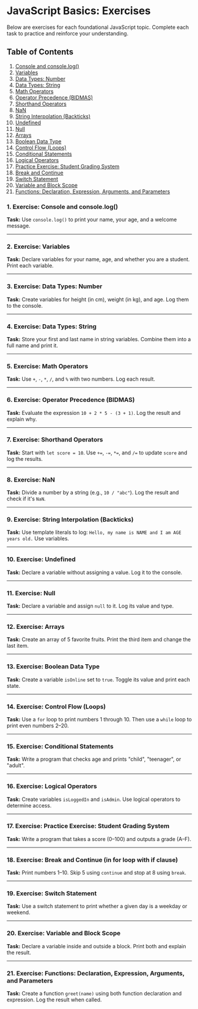 # JavaScript Basics: Exercises

Below are exercises for each foundational JavaScript topic. Complete each task to practice and reinforce your understanding.

## Table of Contents

1. [Console and console.log()](#1-exercise-console-and-consolelog)
2. [Variables](#2-exercise-variables)
3. [Data Types: Number](#3-exercise-data-types-number)
4. [Data Types: String](#4-exercise-data-types-string)
5. [Math Operators](#5-exercise-math-operators)
6. [Operator Precedence (BIDMAS)](#6-exercise-operator-precedence-bidmas)
7. [Shorthand Operators](#7-exercise-shorthand-operators)
8. [NaN](#8-exercise-nan)
9. [String Interpolation (Backticks)](#9-exercise-string-interpolation-backticks)
10. [Undefined](#10-exercise-undefined)
11. [Null](#11-exercise-null)
12. [Arrays](#12-exercise-arrays)
13. [Boolean Data Type](#13-exercise-boolean-data-type)
14. [Control Flow (Loops)](#14-exercise-control-flow-loops)
15. [Conditional Statements](#15-exercise-conditional-statements)
16. [Logical Operators](#16-exercise-logical-operators)
17. [Practice Exercise: Student Grading System](#17-exercise-practice-exercise-student-grading-system)
18. [Break and Continue](#18-exercise-break-and-continue-in-for-loop-with-if-clause)
19. [Switch Statement](#19-exercise-switch-statement)
20. [Variable and Block Scope](#20-exercise-variable-and-block-scope)
21. [Functions: Declaration, Expression, Arguments, and Parameters](#21-exercise-functions-declaration-expression-arguments-and-parameters)


### 1. Exercise: Console and console.log()
**Task:** Use `console.log()` to print your name, your age, and a welcome message.

---

### 2. Exercise: Variables
**Task:** Declare variables for your name, age, and whether you are a student. Print each variable.

---

### 3. Exercise: Data Types: Number
**Task:** Create variables for height (in cm), weight (in kg), and age. Log them to the console.

---

### 4. Exercise: Data Types: String
**Task:** Store your first and last name in string variables. Combine them into a full name and print it.

---

### 5. Exercise: Math Operators
**Task:** Use `+`, `-`, `*`, `/`, and `%` with two numbers. Log each result.

---

### 6. Exercise: Operator Precedence (BIDMAS)
**Task:** Evaluate the expression `10 + 2 * 5 - (3 + 1)`. Log the result and explain why.

---

### 7. Exercise: Shorthand Operators
**Task:** Start with `let score = 10`. Use `+=`, `-=`, `*=`, and `/=` to update `score` and log the results.

---

### 8. Exercise: NaN
**Task:** Divide a number by a string (e.g., `10 / "abc"`). Log the result and check if it's `NaN`.

---

### 9. Exercise: String Interpolation (Backticks)
**Task:** Use template literals to log: `Hello, my name is NAME and I am AGE years old.` Use variables.

---

### 10. Exercise: Undefined
**Task:** Declare a variable without assigning a value. Log it to the console.

---

### 11. Exercise: Null
**Task:** Declare a variable and assign `null` to it. Log its value and type.

---

### 12. Exercise: Arrays
**Task:** Create an array of 5 favorite fruits. Print the third item and change the last item.

---

### 13. Exercise: Boolean Data Type
**Task:** Create a variable `isOnline` set to `true`. Toggle its value and print each state.

---

### 14. Exercise: Control Flow (Loops)
**Task:** Use a `for` loop to print numbers 1 through 10. Then use a `while` loop to print even numbers 2–20.

---

### 15. Exercise: Conditional Statements
**Task:** Write a program that checks age and prints "child", "teenager", or "adult".

---

### 16. Exercise: Logical Operators
**Task:** Create variables `isLoggedIn` and `isAdmin`. Use logical operators to determine access.

---

### 17. Exercise: Practice Exercise: Student Grading System
**Task:** Write a program that takes a score (0–100) and outputs a grade (A–F).

---

### 18. Exercise: Break and Continue (in for loop with if clause)
**Task:** Print numbers 1–10. Skip 5 using `continue` and stop at 8 using `break`.

---

### 19. Exercise: Switch Statement
**Task:** Use a switch statement to print whether a given day is a weekday or weekend.

---

### 20. Exercise: Variable and Block Scope
**Task:** Declare a variable inside and outside a block. Print both and explain the result.

---

### 21. Exercise: Functions: Declaration, Expression, Arguments, and Parameters
**Task:** Create a function `greet(name)` using both function declaration and expression. Log the result when called.
